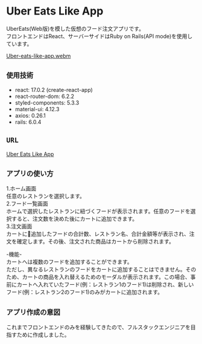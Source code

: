 # Uber Eats Like App

UberEats(Web版)を模した仮想のフード注文アプリです。   
フロントエンドはReact、サーバーサイドはRuby on Rails(API mode)を使用しています。

[Uber-eats-like-app.webm](https://user-images.githubusercontent.com/85279065/179343139-ff1d3391-125e-4a18-86f3-767f36518080.webm)


## `使用技術`

* react: 17.0.2 (create-react-app)
* react-router-dom: 6.2.2
* styled-components: 5.3.3
* material-ui: 4.12.3
* axios: 0.26.1
* rails: 6.0.4

## `URL`

[Uber Eats Like App](https://uber-eats-like-app.herokuapp.com/restaurants)

## `アプリの使い方`
1.ホーム画面  
任意のレストランを選択します。  
2.フード一覧画面  
ホームで選択したレストランに紐づくフードが表示されます。任意のフードを選択すると、注文数を決めた後にカートに追加できます。  
3.注文画面  
カートに追加したフードの合計数、レストラン名、合計金額等が表示され、注文を確定します。その後、注文された商品はカートから削除されます。  

-機能-  
カートへは複数のフードを追加することができます。  
ただし、異なるレストランのフードをカートに追加することはできません。そのため、カートの商品を入れ替えるためのモーダルが表示されます。この場合、事前にカートへ入れていたフード(例：レストラン1のフード1)は削除され、新しいフード(例：レストラン2のフード1)のみがカートに追加されます。


## `アプリ作成の意図`  
これまでフロントエンドのみを経験してきたので、フルスタックエンジニアを目指すために作成しました。
